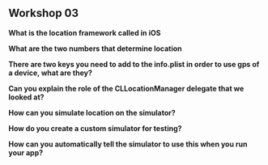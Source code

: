 ## Workshop 03
  
  **What is the location framework called in iOS**
  
  **What are the two numbers that determine location**
  
**There are two keys you need to add to the info.plist in order to use gps of a device, what are they?**

**Can you explain the role of the CLLocationManager delegate that we looked at?**

**How can you simulate location on the simulator?**

**How do you create a custom simulator for testing?**

**How can you automatically tell the simulator to use this when you run your app?**
